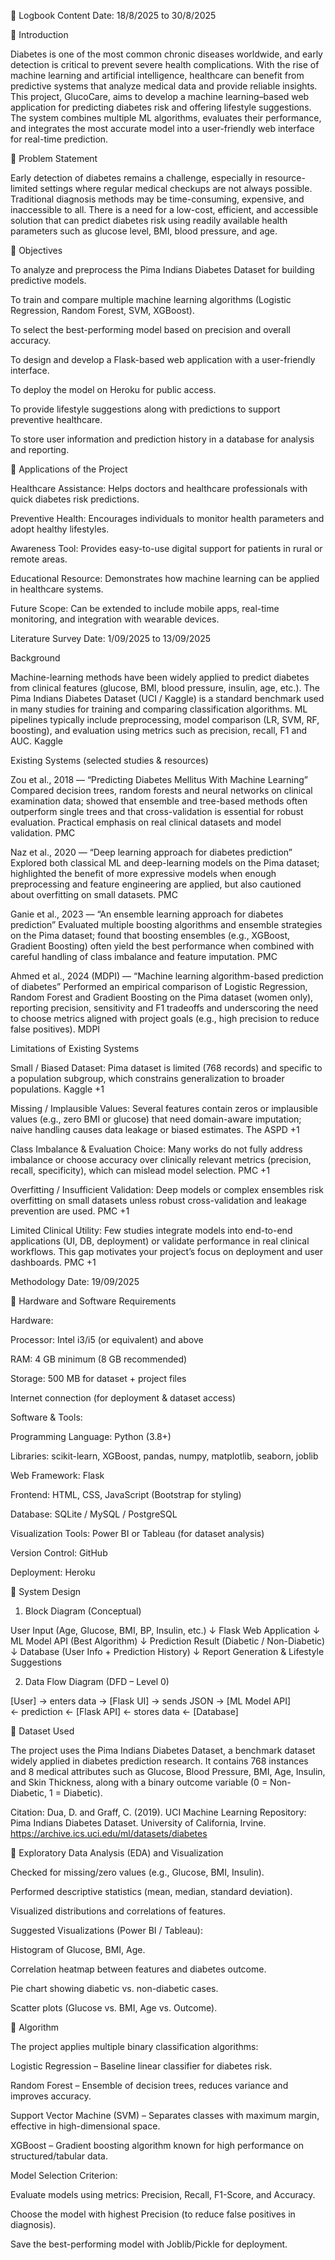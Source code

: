 📖 Logbook Content   Date: 18/8/2025 to 30/8/2025

🔹 Introduction

Diabetes is one of the most common chronic diseases worldwide, and early detection is critical to prevent severe health complications. With the rise of machine learning and artificial intelligence, healthcare can benefit from predictive systems that analyze medical data and provide reliable insights. This project, GlucoCare, aims to develop a machine learning–based web application for predicting diabetes risk and offering lifestyle suggestions. The system combines multiple ML algorithms, evaluates their performance, and integrates the most accurate model into a user-friendly web interface for real-time prediction.

🔹 Problem Statement

Early detection of diabetes remains a challenge, especially in resource-limited settings where regular medical checkups are not always possible. Traditional diagnosis methods may be time-consuming, expensive, and inaccessible to all. There is a need for a low-cost, efficient, and accessible solution that can predict diabetes risk using readily available health parameters such as glucose level, BMI, blood pressure, and age.

🔹 Objectives

To analyze and preprocess the Pima Indians Diabetes Dataset for building predictive models.

To train and compare multiple machine learning algorithms (Logistic Regression, Random Forest, SVM, XGBoost).

To select the best-performing model based on precision and overall accuracy.

To design and develop a Flask-based web application with a user-friendly interface.

To deploy the model on Heroku for public access.

To provide lifestyle suggestions along with predictions to support preventive healthcare.

To store user information and prediction history in a database for analysis and reporting.

🔹 Applications of the Project

Healthcare Assistance: Helps doctors and healthcare professionals with quick diabetes risk predictions.

Preventive Health: Encourages individuals to monitor health parameters and adopt healthy lifestyles.

Awareness Tool: Provides easy-to-use digital support for patients in rural or remote areas.

Educational Resource: Demonstrates how machine learning can be applied in healthcare systems.

Future Scope: Can be extended to include mobile apps, real-time monitoring, and integration with wearable devices.










Literature Survey   Date: 1/09/2025 to 13/09/2025

Background

Machine-learning methods have been widely applied to predict diabetes from clinical features (glucose, BMI, blood pressure, insulin, age, etc.). The Pima Indians Diabetes Dataset (UCI / Kaggle) is a standard benchmark used in many studies for training and comparing classification algorithms. ML pipelines typically include preprocessing, model comparison (LR, SVM, RF, boosting), and evaluation using metrics such as precision, recall, F1 and AUC. 
Kaggle

Existing Systems (selected studies & resources)

Zou et al., 2018 — “Predicting Diabetes Mellitus With Machine Learning”
Compared decision trees, random forests and neural networks on clinical examination data; showed that ensemble and tree-based methods often outperform single trees and that cross-validation is essential for robust evaluation. Practical emphasis on real clinical datasets and model validation. 
PMC

Naz et al., 2020 — “Deep learning approach for diabetes prediction”
Explored both classical ML and deep-learning models on the Pima dataset; highlighted the benefit of more expressive models when enough preprocessing and feature engineering are applied, but also cautioned about overfitting on small datasets. 
PMC

Ganie et al., 2023 — “An ensemble learning approach for diabetes prediction”
Evaluated multiple boosting algorithms and ensemble strategies on the Pima dataset; found that boosting ensembles (e.g., XGBoost, Gradient Boosting) often yield the best performance when combined with careful handling of class imbalance and feature imputation. 
PMC

Ahmed et al., 2024 (MDPI) — “Machine learning algorithm-based prediction of diabetes”
Performed an empirical comparison of Logistic Regression, Random Forest and Gradient Boosting on the Pima dataset (women only), reporting precision, sensitivity and F1 tradeoffs and underscoring the need to choose metrics aligned with project goals (e.g., high precision to reduce false positives). 
MDPI

Limitations of Existing Systems

Small / Biased Dataset: Pima dataset is limited (768 records) and specific to a population subgroup, which constrains generalization to broader populations. 
Kaggle
+1

Missing / Implausible Values: Several features contain zeros or implausible values (e.g., zero BMI or glucose) that need domain-aware imputation; naive handling causes data leakage or biased estimates. 
The ASPD
+1

Class Imbalance & Evaluation Choice: Many works do not fully address imbalance or choose accuracy over clinically relevant metrics (precision, recall, specificity), which can mislead model selection. 
PMC
+1

Overfitting / Insufficient Validation: Deep models or complex ensembles risk overfitting on small datasets unless robust cross-validation and leakage prevention are used. 
PMC
+1

Limited Clinical Utility: Few studies integrate models into end-to-end applications (UI, DB, deployment) or validate performance in real clinical workflows. This gap motivates your project’s focus on deployment and user dashboards. 
PMC
+1














Methodology  Date: 19/09/2025

🔹 Hardware and Software Requirements

Hardware:

Processor: Intel i3/i5 (or equivalent) and above

RAM: 4 GB minimum (8 GB recommended)

Storage: 500 MB for dataset + project files

Internet connection (for deployment & dataset access)

Software & Tools:

Programming Language: Python (3.8+)

Libraries: scikit-learn, XGBoost, pandas, numpy, matplotlib, seaborn, joblib

Web Framework: Flask

Frontend: HTML, CSS, JavaScript (Bootstrap for styling)

Database: SQLite / MySQL / PostgreSQL

Visualization Tools: Power BI or Tableau (for dataset analysis)

Version Control: GitHub

Deployment: Heroku



🔹 System Design

1. Block Diagram (Conceptual)

User Input (Age, Glucose, BMI, BP, Insulin, etc.)
            ↓
     Flask Web Application
            ↓
      ML Model API (Best Algorithm)
            ↓
   Prediction Result (Diabetic / Non-Diabetic)
            ↓
  Database (User Info + Prediction History)
            ↓
  Report Generation & Lifestyle Suggestions


2. Data Flow Diagram (DFD – Level 0)

[User] → enters data → [Flask UI] → sends JSON → [ML Model API]  
        ← prediction ← [Flask API] ← stores data ← [Database]


🔹 Dataset Used

The project uses the Pima Indians Diabetes Dataset, a benchmark dataset widely applied in diabetes prediction research. It contains 768 instances and 8 medical attributes such as Glucose, Blood Pressure, BMI, Age, Insulin, and Skin Thickness, along with a binary outcome variable (0 = Non-Diabetic, 1 = Diabetic).

Citation:
Dua, D. and Graff, C. (2019). UCI Machine Learning Repository: Pima Indians Diabetes Dataset. University of California, Irvine. https://archive.ics.uci.edu/ml/datasets/diabetes


🔹 Exploratory Data Analysis (EDA) and Visualization

Checked for missing/zero values (e.g., Glucose, BMI, Insulin).

Performed descriptive statistics (mean, median, standard deviation).

Visualized distributions and correlations of features.

Suggested Visualizations (Power BI / Tableau):

Histogram of Glucose, BMI, Age.

Correlation heatmap between features and diabetes outcome.

Pie chart showing diabetic vs. non-diabetic cases.

Scatter plots (Glucose vs. BMI, Age vs. Outcome).


🔹 Algorithm

The project applies multiple binary classification algorithms:

Logistic Regression – Baseline linear classifier for diabetes risk.

Random Forest – Ensemble of decision trees, reduces variance and improves accuracy.

Support Vector Machine (SVM) – Separates classes with maximum margin, effective in high-dimensional space.

XGBoost – Gradient boosting algorithm known for high performance on structured/tabular data.

Model Selection Criterion:

Evaluate models using metrics: Precision, Recall, F1-Score, and Accuracy.

Choose the model with highest Precision (to reduce false positives in diagnosis).

Save the best-performing model with Joblib/Pickle for deployment.
